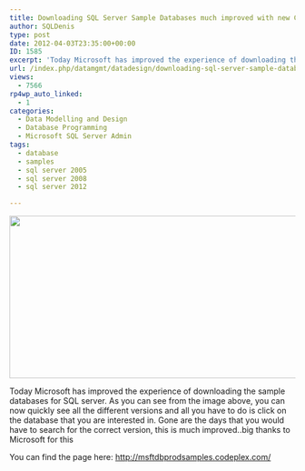 ```yaml
---
title: Downloading SQL Server Sample Databases much improved with new CodePlex changes
author: SQLDenis
type: post
date: 2012-04-03T23:35:00+00:00
ID: 1585
excerpt: 'Today Microsoft has improved the experience of downloading the sample databases for SQL server. As you can see from the image above, you can now quickly see all the different versions and all you have to do is click on the database that you are interest&hellip;'
url: /index.php/datamgmt/datadesign/downloading-sql-server-sample-databases/
views:
  - 7566
rp4wp_auto_linked:
  - 1
categories:
  - Data Modelling and Design
  - Database Programming
  - Microsoft SQL Server Admin
tags:
  - database
  - samples
  - sql server 2005
  - sql server 2008
  - sql server 2012

---
```

<div class="image_block">
  <a href="/wp-content/uploads/blogs/DataMgmt/Denis/DownloadDB.PNG?mtime=1333503077"><img alt="" src="/wp-content/uploads/blogs/DataMgmt/Denis/DownloadDB.PNG?mtime=1333503077" width="555" height="286" /></a>
</div>

Today Microsoft has improved the experience of downloading the sample databases for SQL server. As you can see from the image above, you can now quickly see all the different versions and all you have to do is click on the database that you are interested in. Gone are the days that you would have to search for the correct version, this is much improved..big thanks to Microsoft for this

You can find the page here: http://msftdbprodsamples.codeplex.com/